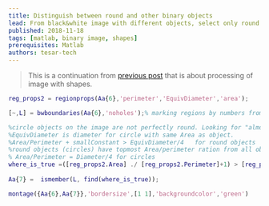 ```yaml
---
title: Distinguish between round and other binary objects
lead: From black&white image with different objects, select only round ones (circles)
published: 2018-11-18
tags: [matlab, binary image, shapes]
prerequisites: Matlab
authors: tesar-tech
---
```

>This is a continuation from [previous post](filtering_binary_objects_with_kmeans) that is about processing of image with shapes.

``` matlab
reg_props2 = regionprops(Aa{6},'perimeter','EquivDiameter','area');

[~,L] = bwboundaries(Aa{6},'noholes');% marking regions by numbers from 1:num_of_regions

%circle objects on the image are not perfectly round. Looking for "almost" round objects
%EquivDiameter is diameter for circle with same Area as object.
%Area/Perimeter + smallConstant > EquivDiameter/4   for round objects
%round objects (circles) have topmost Area/perimeter ration from all objects.
% Area/Perimeter = Diameter/4 for circles 
where_is_true =([reg_props2.Area] ./ [reg_props2.Perimeter]+1) > [reg_props2.EquivDiameter]/4;
 
Aa{7} =  ismember(L, find(where_is_true));

montage({Aa{6},Aa{7}},'bordersize',[1 1],'backgroundcolor','green')
```

